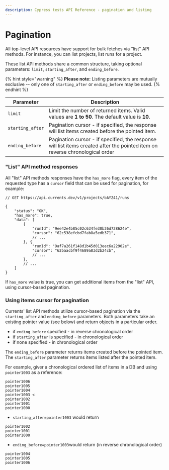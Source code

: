 ```yaml
---
description: Cypress tests API Reference - pagination and listing
---
```


# Pagination

All top-level API resources have support for bulk fetches via "list" API methods. For instance, you can list projects, list runs for a project.&#x20;

These list API methods share a common structure, taking optional parameters: `limit`, `starting_after`, and `ending_before`.

{% hint style="warning" %}
**Please note:** Listing parameters are mutually exclusive -- only one of `starting_after` or `ending_before` may be used.
{% endhint %}

| Parameter        | Description                                                                                                                  |
| ---------------- | ---------------------------------------------------------------------------------------------------------------------------- |
| `limit`          | Limit the number of returned items. Valid values are **1 to 50**. The default value is **10**.                               |
| `starting_after` | Pagination cursor - if specified, the response will list items created before the pointed item.                              |
| `ending_before`  | Pagination cursor - if specified, the response will list items created after the pointed item on reverse chronological order |

### "List" API method responses

All "list" API methods responses have the `has_more` flag, every item of the requested type has a `cursor` field that can be used for pagination, for example:

```jsonp
// GET https://api.currents.dev/v1/projects/bAYZ41/runs

{
    "status": "OK",
    "has_more": true,
    "data": [
        {
            "runId": "9ee42e4b85c02c634fe30b26d728624e",
            "cursor": "62c538efcbd7fab8a5edb371",
            // ...
        }, {
            "runId": "9af7a261f148d1b45d013eec6a22902e",
            "cursor": "62baacbf9f4689a83d2b24cb",
            // ...
        },
        // ...
    ]
}
```

If `has_more` value is true, you can get additional items from the "list" API, using cursor-based pagination.

### Using items cursor for pagination

Currents' list API methods utilize cursor-based pagination via the `starting_after` and `ending_before` parameters. Both parameters take an existing pointer value (see below) and return objects in a particular order.&#x20;

* if `ending_before` specified - in reverse chronological order
* if `starting_after` is specified - in chronological order
* if none specified - in chronological order

The `ending_before` parameter returns items created before the pointed item. The `starting_after` parameter returns items listed after the pointed item.&#x20;

For example, giver a chronological ordered list of items in a DB and using `pointer1003` as a reference:

```
pointer1006
pointer1005
pointer1004
pointer1003 <
pointer1002
pointer1001
pointer1000
```

* `starting_after=pointer1003` would return

```
pointer1002
pointer1001
pointer1000
```

* `ending_before=pointer1003`would return (in reverse chronological order)

```
pointer1004
pointer1005
pointer1006
```
